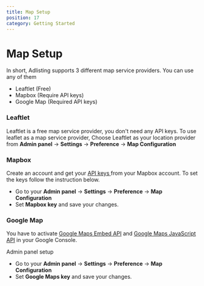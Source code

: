 ```yaml
---
title: Map Setup
position: 17
category: Getting Started
---
```


# Map Setup

In short, Adlisting supports 3 different map service providers. You can use any of them

- Leaftlet (Free)
- Mapbox (Require API keys)
- Google Map (Required API keys)

### Leaftlet

Leaftlet is a free map service provider, you don't need any API keys. To use leaflet as a map service provider, Choose Leaftlet as your location provider from **Admin panel** -> **Settings** -> **Preference** -> **Map Configuration**

### Mapbox

Create an account and get your <a href="https://docs.mapbox.com/api/accounts/tokens/" target="_blank"> API keys </a> from your Mapbox account. To set the keys follow the instruction below.

- Go to your **Admin panel** -> **Settings** -> **Preference** -> **Map Configuration**
- Set **Mapbox key** and save your changes.

### Google Map

You have to activate [Google Maps Embed API](https://developers.google.com/maps/documentation/embed/guide) and [Google Maps JavaScript API](https://developers.google.com/maps/documentation/javascript/get-api-key#get-an-api-key) in your Google Console.

Admin panel setup

- Go to your **Admin panel** -> **Settings** -> **Preference** -> **Map Configuration**
- Set **Google Maps key** and save your changes.

